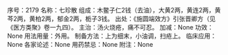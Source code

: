 序号：2179
名称：七珍散
组成：木鳖子仁2钱（去油），大黄2两，黄连2两，黄芩2两，黄柏2两，郁金2两，栀子3钱。
出处：《施圆端效方》引张晋卿方（见《医方类聚》卷一九四）。
主治：汤火烧疮，痛不可忍。
加减：None
功效：None
用法用量：外用。
制备方法：上为细末，小油调，扫疮上。
临床应用：None
各家论述：None
用药禁忌：None
附注：None

